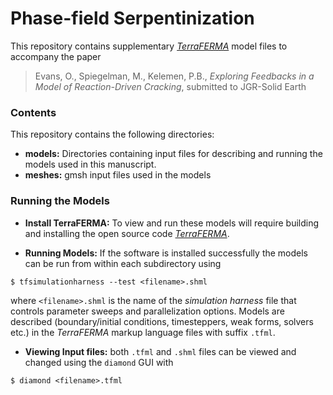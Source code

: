 # Phase-field Serpentinization #

This repository contains supplementary [*TerraFERMA*](http://terraferma.github.io) model files to accompany the paper

>Evans, O., Spiegelman, M., Kelemen, P.B.,
*Exploring Feedbacks in a Model of Reaction-Driven Cracking*, submitted to JGR-Solid Earth

### Contents ###
This repository contains the following directories:

* **models:** Directories containing input files for describing and running the models used in this manuscript.
* **meshes:** gmsh input files used in the models

### Running the Models ###

* **Install TerraFERMA:** To view and run these models will require building and installing the open source code [*TerraFERMA*](http://terraferma.github.io).

* **Running Models:** If the software is installed successfully the models can be run from within each subdirectory using

```
$ tfsimulationharness --test <filename>.shml
```

where `<filename>.shml` is the name of the *simulation harness* file that controls parameter sweeps and parallelization options. Models are described (boundary/initial conditions, timesteppers, weak forms, solvers etc.) in the *TerraFERMA* markup language files with suffix `.tfml`.

* **Viewing Input files:**  both `.tfml` and `.shml` files can be viewed and changed using the `diamond` GUI with

```
$ diamond <filename>.tfml
```
